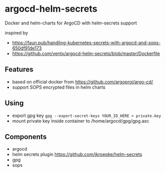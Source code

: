 # argocd-helm-secrets
Docker and helm-charts for ArgoCD with helm-secrets support

inspired by 
* <https://faun.pub/handling-kubernetes-secrets-with-argocd-and-sops-650df91de173>
* <https://github.com/ventx/argocd-helm-secrets/blob/master/Dockerfile>

## Features
* based on official docker from https://github.com/argoproj/argo-cd/
* support SOPS encrypted files in helm charts

## Using
* export gpg key `gpg --export-secret-keys YOUR_ID_HERE > private.key`
* mount private key inside container to /home/argocd/gpg/gpg.asc

## Components
* argocd
* helm secrets plugin https://github.com/jkroepke/helm-secrets
* gpg
* sops
